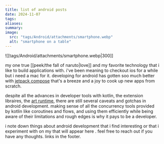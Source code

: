 ```yaml
---
title: list of android posts
date: 2024-11-07
tags: 
aliases: 
summary: 
image:
  src: "tags/Android/attachments/smartphone.webp"
  alt: "smartphone on a table"
---
```


![[tags/Android/attachments/smartphone.webp|300]]

my one true [[peek/the fall of naruto|love]] and my favorite technology that i like to build applications with. i've been meaning to checkout ios for a while but i need a mac for it. developing for android has gotten soo much better with [jetpack compose](https://developer.android.com/compose) that's a breeze and a joy to cook up new apps from scratch. 

despite all the advances in developer tools with kotlin, the extension libraires, the [art runtime](https://source.android.com/docs/core/runtime#AOT_compilation), there are still several caveats and gotchas in android development. making sense of all the concurrency tools provided by kotlin like coroutines and flows, and using them efficiently while being aware of their limitations and rough edges is why it pays to be a developer. 

i note down things about android development that i find interesting or that i experiment with on my that will appear here . feel free to reach out if you have any thoughts. links in the footer. 